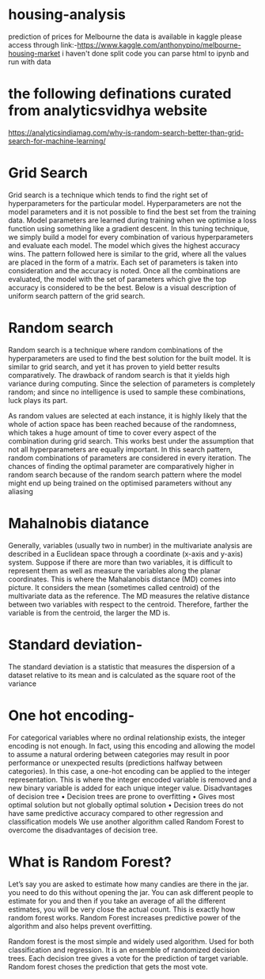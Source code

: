 # housing-analysis
prediction of prices for Melbourne
the data is available in kaggle please access through link:-https://www.kaggle.com/anthonypino/melbourne-housing-market
i haven't done split code you can parse html to ipynb and run with data 

# the following definations curated from analyticsvidhya website

https://analyticsindiamag.com/why-is-random-search-better-than-grid-search-for-machine-learning/


# Grid Search


Grid search is a technique which tends to find the right set of hyperparameters for the particular model. Hyperparameters are not the model parameters and it is not possible to find the best set from the training data. Model parameters are learned during training when we optimise a loss function using something like a gradient descent. In this tuning technique, we simply build a model for every combination of various hyperparameters and evaluate each model. The model which gives the highest accuracy wins. The pattern followed here is similar to the grid, where all the values are placed in the form of a matrix. Each set of parameters is taken into consideration and the accuracy is noted. Once all the combinations are evaluated, the model with the set of parameters which give the top accuracy is considered to be the best. Below is a visual description of uniform search pattern of the grid search.


# Random search
Random search is a technique where random combinations of the hyperparameters are used to find the best solution for the built model. It is similar to grid search, and yet it has proven to yield better results comparatively. The drawback of random search is that it yields high variance during computing. Since the selection of parameters is completely random; and since no intelligence is used to sample these combinations, luck plays its part.

As random values are selected at each instance, it is highly likely that the whole of action space has been reached because of the randomness, which takes a huge amount of time to cover every aspect of the combination during grid search. This works best under the assumption that not all hyperparameters are equally important. In this search pattern, random combinations of parameters are considered in every iteration. The chances of finding the optimal parameter are comparatively higher in random search because of the random search pattern where the model might end up being trained on the optimised parameters without any aliasing


# Mahalnobis diatance
Generally, variables (usually two in number) in the multivariate analysis are described in a Euclidean space through a coordinate (x-axis and y-axis) system. Suppose if there are more than two variables, it is difficult to represent them as well as measure the variables along the planar coordinates. This is where the Mahalanobis distance (MD) comes into picture. It considers the mean (sometimes called centroid) of the multivariate data as the reference.
The MD measures the relative distance between two variables with respect to the centroid. Therefore, farther the variable is from the centroid, the larger the MD is.

# Standard deviation-

The standard deviation is a statistic that measures the dispersion of a dataset relative to its mean and is calculated as the square root of the variance

# One hot encoding- 

For categorical variables where no ordinal relationship exists, the integer encoding is not enough.
In fact, using this encoding and allowing the model to assume a natural ordering between categories may result in poor performance or unexpected results (predictions halfway between categories).
In this case, a one-hot encoding can be applied to the integer representation. This is where the integer encoded variable is removed and a new binary variable is added for each unique integer value.
Disadvantages of decision tree
•	Decision trees are prone to overfitting
•	Gives most optimal solution but not globally optimal solution
•	Decision trees do not have same predictive accuracy compared to other regression and classification models
We use another algorithm called Random Forest to overcome the disadvantages of decision tree.

# What is Random Forest?

Let’s say you are asked to estimate how many candies are there in the jar. you need to do this without opening the jar.
You can ask different people to estimate for you and then if you take an average of all the different estimates, you will be very close the actual count.
This is exactly how random forest works. Random Forest increases predictive power of the algorithm and also helps prevent overfitting.

Random forest is the most simple and widely used algorithm. Used for both classification and regression. It is an ensemble of randomized decision trees. Each decision tree gives a vote for the prediction of target variable. Random forest choses the prediction that gets the most vote.


